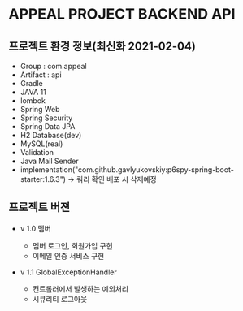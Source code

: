 # APPEAL PROJECT BACKEND API

## 프로젝트 환경 정보(최신화 2021-02-04)
- Group : com.appeal
- Artifact : api
- Gradle
- JAVA 11
- lombok
- Spring Web
- Spring Security
- Spring Data JPA
- H2 Database(dev)
- MySQL(real)
- Validation
- Java Mail Sender
- implementation("com.github.gavlyukovskiy:p6spy-spring-boot-starter:1.6.3") -> 쿼리 확인 배포 시 삭제예정

## 프로젝트 버젼
- v 1.0 멤버
	- 멤버 로그인, 회원가입 구현
	- 이메일 인증 서비스 구현

- v 1.1 GlobalExceptionHandler
	- 컨트롤러에서 발생하는 예외처리
	- 시큐리티 로그아웃
